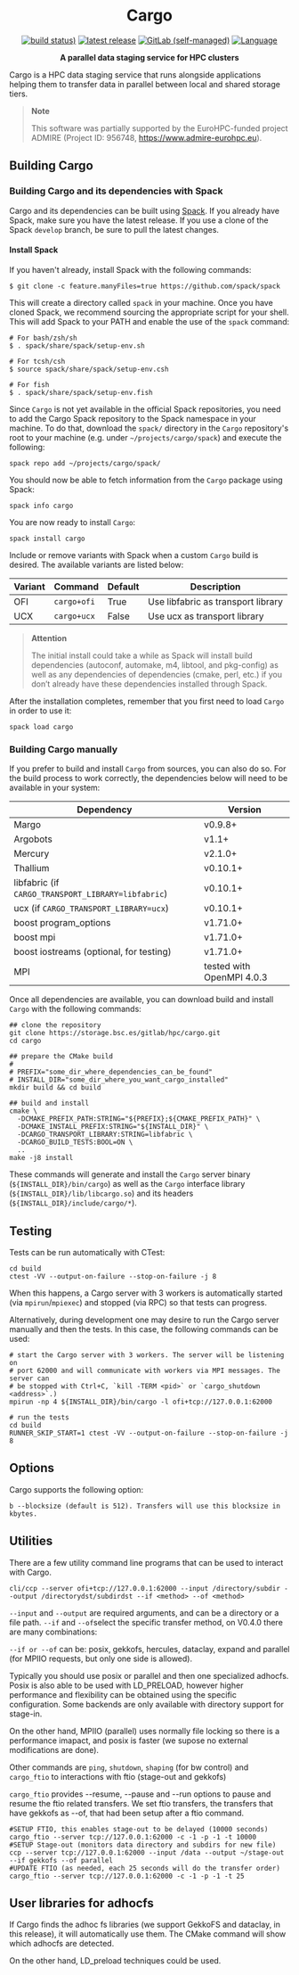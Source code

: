 <div align="center">
<h1> Cargo </h1>

[![build status)](https://img.shields.io/gitlab/pipeline-status/hpc/cargo?gitlab_url=https%3A%2F%2Fstorage.bsc.es%2Fgitlab%2F&logo=gitlab)](https://storage.bsc.es/gitlab/hpc/cargo/-/pipelines)
[![latest release](https://storage.bsc.es/gitlab/hpc/cargo/-/badges/release.svg)](https://storage.bsc.es/gitlab/hpc/cargo/-/releases)
[![GitLab (self-managed)](https://img.shields.io/gitlab/license/hpc/cargo?gitlab_url=https%3A%2F%2Fstorage.bsc.es%2Fgitlab)](https://storage.bsc.es/gitlab/hpc/cargo/-/blob/main/COPYING)
[![Language](https://img.shields.io/static/v1?label=language&message=C99%20%2F%20C%2B%2B20&color=red)](https://en.wikipedia.org/wiki/C%2B%2B20)

<p><b>A parallel data staging service for HPC clusters</b></p>

</div>

Cargo is a HPC data staging service that runs alongside applications helping 
them to transfer data in parallel between local and shared storage tiers.

> **Note**
>
> This software was partially supported by the EuroHPC-funded project ADMIRE
>  (Project ID: 956748, https://www.admire-eurohpc.eu).


## Building Cargo

### Building Cargo and its dependencies with Spack

Cargo and its dependencies can be built using
[Spack](https://github.com/spack/spack). If you already have Spack, make sure
you have the latest release. If you use a clone of the Spack `develop`
branch, be sure to pull the latest changes.

#### Install Spack

If you haven't already, install Spack with the following commands:

```shell
$ git clone -c feature.manyFiles=true https://github.com/spack/spack
```

This will create a directory called `spack` in your machine. Once you have
cloned Spack, we recommend sourcing the appropriate script for your shell.
This will add Spack to your PATH and enable the use of the `spack` command:

```shell
# For bash/zsh/sh
$ . spack/share/spack/setup-env.sh

# For tcsh/csh
$ source spack/share/spack/setup-env.csh

# For fish
$ . spack/share/spack/setup-env.fish
```

Since `Cargo` is not yet available in the official Spack repositories, you need
to add the Cargo Spack repository to the Spack namespace in your machine. To do
that, download the `spack/` directory in the `Cargo` repository's root to your 
machine (e.g. under `~/projects/cargo/spack`) and execute the following:

```shell
spack repo add ~/projects/cargo/spack/
```

You should now be able to fetch information from the `Cargo` package using
Spack:

```shell
spack info cargo
```

You are now ready to install `Cargo`:

```shell
spack install cargo
```

Include or remove variants with Spack when a custom `Cargo` build is desired.
The available variants are listed below:


| Variant | Command     | Default | Description                        |
|---------|-------------|---------|------------------------------------|
| OFI     | `cargo+ofi` | True    | Use libfabric as transport library |
| UCX     | `cargo+ucx` | False   | Use ucx as transport library       |


> **Attention**
>
> The initial install could take a while as Spack will install build
> dependencies (autoconf, automake, m4, libtool, and pkg-config) as well as
> any dependencies of dependencies (cmake, perl, etc.) if you don’t already
> have these dependencies installed through Spack.

After the installation completes, remember that you first need to load
`Cargo` in order to use it:

```shell
spack load cargo
```

### Building Cargo manually

If you prefer to build and install `Cargo` from sources, you can also do so. 
For the build process to work correctly, the dependencies below will 
need to be available in your system:

| Dependency                                         | Version                   |
|----------------------------------------------------|---------------------------|
| Margo                                              | v0.9.8+                   |
| Argobots                                           | v1.1+                     |
| Mercury                                            | v2.1.0+                   |
| Thallium                                           | v0.10.1+                  |
| libfabric (if `CARGO_TRANSPORT_LIBRARY=libfabric`) | v0.10.1+                  |
| ucx (if `CARGO_TRANSPORT_LIBRARY=ucx`)             | v0.10.1+                  |
| boost program_options                              | v1.71.0+                  |
| boost mpi                                          | v1.71.0+                  |
| boost iostreams (optional, for testing)            | v1.71.0+                  |
| MPI                                                | tested with OpenMPI 4.0.3 |

Once all dependencies are available, you can download build and install
`Cargo` with the following commands:

```shell
## clone the repository
git clone https://storage.bsc.es/gitlab/hpc/cargo.git
cd cargo

## prepare the CMake build
#
# PREFIX="some_dir_where_dependencies_can_be_found"
# INSTALL_DIR="some_dir_where_you_want_cargo_installed"
mkdir build && cd build

## build and install
cmake \
  -DCMAKE_PREFIX_PATH:STRING="${PREFIX};${CMAKE_PREFIX_PATH}" \
  -DCMAKE_INSTALL_PREFIX:STRING="${INSTALL_DIR}" \
  -DCARGO_TRANSPORT_LIBRARY:STRING=libfabric \
  -DCARGO_BUILD_TESTS:BOOL=ON \
  ..
make -j8 install
```

These commands will generate and install the `Cargo` server binary
(`${INSTALL_DIR}/bin/cargo`) as well as the `Cargo` interface
library (`${INSTALL_DIR}/lib/libcargo.so`) and its headers
(`${INSTALL_DIR}/include/cargo/*`).

## Testing

Tests can be run automatically with CTest:

```shell
cd build
ctest -VV --output-on-failure --stop-on-failure -j 8
```

When this happens, a Cargo server with 3 workers is automatically started
(via `mpirun`/`mpiexec`) and stopped (via RPC) so that tests can progress.

Alternatively, during development one may desire to run the Cargo server
manually and then the tests. In this case, the following commands can be used:

```shell
# start the Cargo server with 3 workers. The server will be listening on
# port 62000 and will communicate with workers via MPI messages. The server can
# be stopped with Ctrl+C, `kill -TERM <pid>` or `cargo_shutdown <address>`.)
mpirun -np 4 ${INSTALL_DIR}/bin/cargo -l ofi+tcp://127.0.0.1:62000

# run the tests
cd build
RUNNER_SKIP_START=1 ctest -VV --output-on-failure --stop-on-failure -j 8
```


## Options
Cargo supports the following option:
```
b --blocksize (default is 512). Transfers will use this blocksize in kbytes. 
```

## Utilities
There are a few utility command line programs that can be used to interact with Cargo.

```shell
cli/ccp --server ofi+tcp://127.0.0.1:62000 --input /directory/subdir --output /directorydst/subdirdst --if <method> --of <method> 
```
`--input` and `--output` are required arguments, and can be a directory or a file path.
`--if` and `--of`select the specific transfer method, on V0.4.0 there are many combinations:

`--if or --of` can be: posix, gekkofs, hercules, dataclay, expand and parallel (for MPIIO requests, but only one side is allowed).

Typically you should use posix or parallel and then one specialized adhocfs. Posix is also able to be used with LD_PRELOAD, however
higher performance and flexibility can be obtained using the specific configuration. Some backends are only available with directory support for stage-in. 

On the other hand, MPIIO (parallel) uses normally file locking so there is a performance imapact, and posix is faster (we supose no external modifications are done).

Other commands are `ping`, `shutdown`, `shaping` (for bw control) and `cargo_ftio` to interactions with ftio (stage-out and gekkofs)

`cargo_ftio` provides --resume, --pause and --run options to pause and resume the ftio related transfers. We set ftio transfers, the transfers that have gekkofs as --of, that had been setup after a ftio command.

```shell
#SETUP FTIO, this enables stage-out to be delayed (10000 seconds)
cargo_ftio --server tcp://127.0.0.1:62000 -c -1 -p -1 -t 10000
#SETUP Stage-out (monitors data directory and subdirs for new file)
ccp --server tcp://127.0.0.1:62000 --input /data --output ~/stage-out --if gekkofs --of parallel
#UPDATE FTIO (as needed, each 25 seconds will do the transfer order)
cargo_ftio --server tcp://127.0.0.1:62000 -c -1 -p -1 -t 25
```

## User libraries for adhocfs
If Cargo finds the adhoc fs libraries (we support GekkoFS and dataclay, in this release), it will automatically use them.
The CMake command will show which adhocfs are detected.

On the other hand, LD_preload techniques could be used.